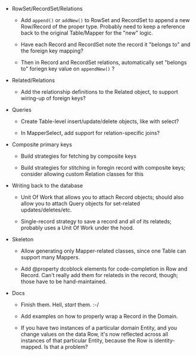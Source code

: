 - RowSet/RecordSet/Relations

    - Add `append()` or `addNew()` to RowSet and RecordSet to append a new Row/Record of the proper type. Probably need to keep a reference back to the original Table/Mapper for the "new" logic.

    - Have each Record and RecordSet note the record it "belongs to" and the foreign key mapping?

    - Then in Record and RecordSet relations, automatically set "belongs to" foriegn key value on `appendNew()` ?

- Related/Relations

    - Add the relationship definitions to the Related object, to support wiring-up of foreign keys?

- Queries

    - Create Table-level insert/update/delete objects, like with select?

    - In MapperSelect, add support for relation-specific joins?

- Composite primary keys

    - Build strategies for fetching by composite keys

    - Build strategies for stitching in foregin record with composite keys; consider allowing custom Relation classes for this

- Writing back to the database

    - Unit Of Work that allows you to attach Record objects; should also allow you to attach Query objects for set-related updates/deletes/etc.

    - Single-record strategy to save a record and all of its relateds; probably uses a Unit Of Work under the hood.

- Skeleton

    - Allow generating only Mapper-related classes, since one Table can support many Mappers.

    - Add @property dcoblock elements for code-completion in Row and Record. Can't really add them for relateds in the record, though; those have to be hand-maintained.

- Docs

    - Finish them. Hell, *start* them. :-/

    - Add examples on how to properly wrap a Record in the Domain.

    - If you have two instances of a particular domain Entity, and you change values on the data Row, it's now reflected across all instances of that particular Entity, because the Row is identity-mapped. Is that a problem?
